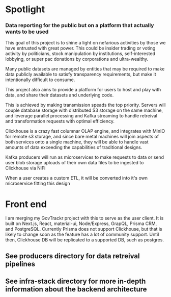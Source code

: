 # Spotlight 

### Data reporting for the public but on a platform that actually wants to be used


This goal of this project is to shine a light on nefarious activities by those we have entrusted with great power. This could be insider trading or voting activity by politicians, stock manipulation by institutions, self-interested lobbying, or super pac donations by corporations and ultra-wealthy.

Many public datasets are managed by entities that may be required to make data publicly available to satisfy transparency requirements, but make it intentionally difficult to consume.

This project also aims to provide a platform for users to host and play with data, and share their datasets and underlying code.

This is achieved by making transmission speads the top priority. Servers will couple database storage with distributed S3 storage on the same machine, and leverage parallel processing and Kafka streaming to handle retreival and transformation requests with optimal efficiency.

Clickhouse is a crazy fast columnar OLAP engine, and integrates with MinIO for remote s3 storage, and since bare metal machines will join aspects of both services onto a single machine, they will be able to handle vast amounts of data exceeding the capabilities of traditional designs.

Kafka producers will run as microservices to make requests to data or send user blob storage uploads of their own data files to be ingested to Clickhouse via NiFi

When a user creates a custom ETL, it will be converted into it's own microservice fitting this design


# Front end

I am merging my GovTrackr project with this to serve as the user client. It is built on Next.js, React, material-ui, Node/Express, GrapQL, Prisma CRM, and PostgreSQL. Currently Prisma does not support Clickhouse, but that is likely to change soon as the feature has a lot of community support. Until then, Clickhouse DB will be replicated to a supported DB, such as postgres.


## See producers directory for data retreival pipelines

## See infra-stack directory for more in-depth information about the backend architecture